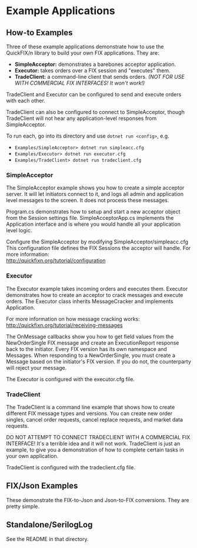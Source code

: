 Example Applications
====================

How-to Examples
---------------
Three of these example applications demonstrate how to use the QuickFIX/n library to
build your own FIX applications.  They are:

* **SimpleAcceptor:** demonstrates a barebones acceptor application.
* **Executor:** takes orders over a FIX session and "executes" them.
* **TradeClient:** a command-line client that sends orders.  _(NOT FOR USE WITH COMMERCIAL FIX INTERFACES!  It won't work!)_

TradeClient and Executor can be configured to send and execute
orders with each other.

TradeClient can also be configured to connect to SimpleAcceptor,
though TradeClient will not hear any application-level responses from
SimpleAcceptor.

To run each, go into its directory and use `dotnet run <config>`, e.g.
* `Examples/SimpleAcceptor> dotnet run simpleacc.cfg`
* `Examples/Executor> dotnet run executor.cfg`
* `Examples/TradeClient> dotnet run tradeclient.cfg`


### SimpleAcceptor

The SimpleAcceptor example shows you how to create a simple acceptor server.
It will let initiators connect to it, and logs all admin and application
level messages to the screen. It does not process these messages.

Program.cs demonstrates how to setup and start a new acceptor object
from the Session settings file. SimpleAcceptorApp.cs implements
the Application interface and is where you would handle all your application
level logic.

Configure the SimpleAcceptor by modifying SimpleAcceptor/simpleacc.cfg
This configuration file defines the FIX Sessions the acceptor will
handle. For more information:  
http://quickfixn.org/tutorial/configuration


### Executor

The Executor example takes incoming orders and executes them. Executor demonstrates
how to create an acceptor to crack messages and execute orders.
The Executor class inherits MessageCracker and implements Application.

For more information on how message cracking works:  
http://quickfixn.org/tutorial/receiving-messages

The OnMessage callbacks show you how to get field values from the NewOrderSingle 
FIX message and create an ExecutionReport response back to the initiator. Every
FIX version has its own namespace and Messages. When responding to a NewOrderSingle,
you must create a Message based on the initiator's FIX version. If you do not,
the counterparty will reject your message.

The Executor is configured with the executor.cfg file.


### TradeClient

The TradeClient is a command line example that shows how to create different FIX 
message types and versions. You can create new order singles, cancel order requests, 
cancel replace requests, and market data requests. 

DO NOT ATTEMPT TO CONNECT TRADECLIENT WITH A COMMERCIAL FIX INTERFACE!  It's a
terrible idea and it will not work.  TradeClient is just an example, to give you a
demonstration of how to complete certain tasks in your own application.

TradeClient is configured with the tradeclient.cfg file.


FIX/Json Examples
-----------------

These demonstrate the FIX-to-Json and Json-to-FIX conversions.  They are pretty simple.


Standalone/SerilogLog
---------------------

See the README in that directory.
